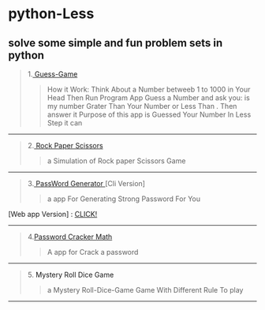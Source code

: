 # python-Less
##  solve some simple and fun problem sets in python


> 1.<a href="./Guess-game"> Guess-Game </a> 
  >> How it Work: Think About a Number betweeb 1 to 1000  in Your Head Then Run Program
  >> App Guess a Number and ask you: is my number Grater Than Your Number or Less Than .
  >> Then answer it
  >> Purpose of this app is Guessed Your Number In Less Step it can
___

> 2.<a href="./Rock-paper-Scissors"> Rock Paper Scissors </a>
  >> a Simulation of Rock paper Scissors Game

___

> 3.<a href="PassWord-Generator" > PassWord Generator </a> [Cli Version]
  >> a app For Generating Strong Password For You
  
   [Web app Version] : <a href='./Web-PassWord-Gn'>CLICK!</a>
___

> 4.<a href='./Pass-cracker' >Password Cracker Math</a>
  >> A app for Crack a password 
___

> 5.<a> Mystery Roll Dice Game</a>
  >> a Mystery Roll-Dice-Game Game With Different Rule To play

___
